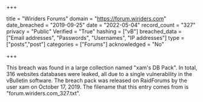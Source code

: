 +++

title = "Wiriders Forums"
domain = "https://forum.wiriders.com"
date_breached = "2019-09-25"
date = "2022-05-04"
record_count = "327"
privacy = "Public"
Verified = "True"
hashing = ["vB"]
breached_data = ["Email addresses", "Passwords", "Usernames", "IP addresses"]
type = ["posts","post"]
categories = ["Forums"]
acknowledged = "No"


+++


This breach was found in a large collection named "xam's DB Pack". In total, 316 websites databases were leaked, all due to a single vulnerability in the vBulletin software. The breach pack was released on RaidForums by the user xam on October 17, 2019. The filename that this entry comes from is "forum.wiriders.com_327.txt".

